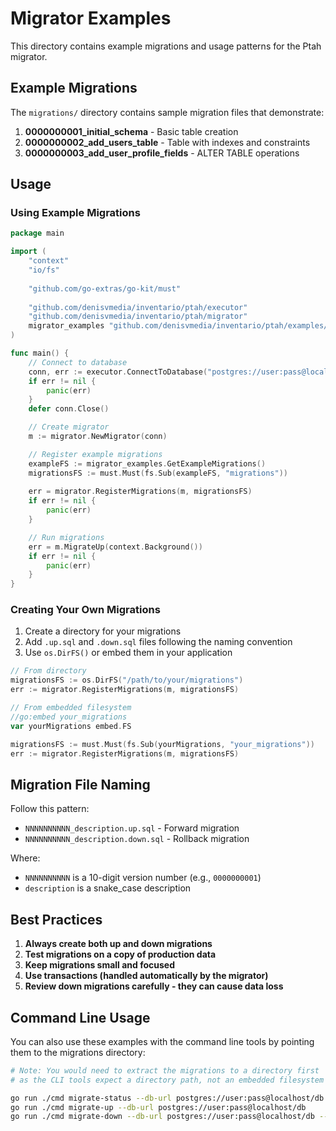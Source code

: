 # Migrator Examples

This directory contains example migrations and usage patterns for the Ptah migrator.

## Example Migrations

The `migrations/` directory contains sample migration files that demonstrate:

1. **0000000001_initial_schema** - Basic table creation
2. **0000000002_add_users_table** - Table with indexes and constraints
3. **0000000003_add_user_profile_fields** - ALTER TABLE operations

## Usage

### Using Example Migrations

```go
package main

import (
    "context"
    "io/fs"
    
    "github.com/go-extras/go-kit/must"
    
    "github.com/denisvmedia/inventario/ptah/executor"
    "github.com/denisvmedia/inventario/ptah/migrator"
    migrator_examples "github.com/denisvmedia/inventario/ptah/examples/migrator"
)

func main() {
    // Connect to database
    conn, err := executor.ConnectToDatabase("postgres://user:pass@localhost/db")
    if err != nil {
        panic(err)
    }
    defer conn.Close()

    // Create migrator
    m := migrator.NewMigrator(conn)

    // Register example migrations
    exampleFS := migrator_examples.GetExampleMigrations()
    migrationsFS := must.Must(fs.Sub(exampleFS, "migrations"))
    
    err = migrator.RegisterMigrations(m, migrationsFS)
    if err != nil {
        panic(err)
    }

    // Run migrations
    err = m.MigrateUp(context.Background())
    if err != nil {
        panic(err)
    }
}
```

### Creating Your Own Migrations

1. Create a directory for your migrations
2. Add `.up.sql` and `.down.sql` files following the naming convention
3. Use `os.DirFS()` or embed them in your application

```go
// From directory
migrationsFS := os.DirFS("/path/to/your/migrations")
err := migrator.RegisterMigrations(m, migrationsFS)

// From embedded filesystem
//go:embed your_migrations
var yourMigrations embed.FS

migrationsFS := must.Must(fs.Sub(yourMigrations, "your_migrations"))
err := migrator.RegisterMigrations(m, migrationsFS)
```

## Migration File Naming

Follow this pattern:
- `NNNNNNNNNN_description.up.sql` - Forward migration
- `NNNNNNNNNN_description.down.sql` - Rollback migration

Where:
- `NNNNNNNNNN` is a 10-digit version number (e.g., `0000000001`)
- `description` is a snake_case description

## Best Practices

1. **Always create both up and down migrations**
2. **Test migrations on a copy of production data**
3. **Keep migrations small and focused**
4. **Use transactions (handled automatically by the migrator)**
5. **Review down migrations carefully - they can cause data loss**

## Command Line Usage

You can also use these examples with the command line tools by pointing them to the migrations directory:

```bash
# Note: You would need to extract the migrations to a directory first
# as the CLI tools expect a directory path, not an embedded filesystem

go run ./cmd migrate-status --db-url postgres://user:pass@localhost/db
go run ./cmd migrate-up --db-url postgres://user:pass@localhost/db
go run ./cmd migrate-down --db-url postgres://user:pass@localhost/db --target 1
```
